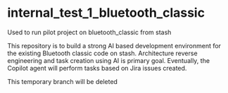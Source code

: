 # internal_test_1_bluetooth_classic
Used to run pilot project on bluetooth_classic from stash

This repository is to build a strong AI based development environment for the existing Bluetooth classic code on stash.
Architecture reverse engineering and task creation using AI is primary goal. 
Eventually, the Copilot agent will perform tasks based on Jira issues created.

This temporary branch will be deleted
